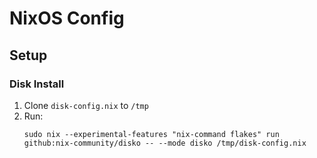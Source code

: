 # NixOS Config

## Setup

### Disk Install
1. Clone `disk-config.nix` to `/tmp`
2. Run: 
    ```
    sudo nix --experimental-features "nix-command flakes" run github:nix-community/disko -- --mode disko /tmp/disk-config.nix
    ```